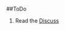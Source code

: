 ##ToDo

1. Read the [Discuss](https://leetcode.com/problems/find-k-length-substrings-with-no-repeated-characters/discuss/?currentPage=1&orderBy=hot&query=)
